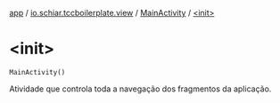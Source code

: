 [app](../../index.md) / [io.schiar.tccboilerplate.view](../index.md) / [MainActivity](index.md) / [&lt;init&gt;](./-init-.md)

# &lt;init&gt;

`MainActivity()`

Atividade que controla toda a navegação dos fragmentos da aplicação.

